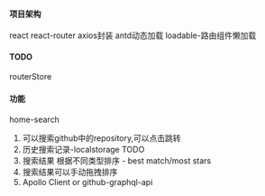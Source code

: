 #### 项目架构
react
react-router
axios封装
antd动态加载
loadable-路由组件懒加载

#### TODO
routerStore

#### 功能
home-search
1. 可以搜索github中的repository,可以点击跳转
2. 历史搜索记录-localstorage
TODO
1. 搜索结果 根据不同类型排序 - best match/most stars
2. 搜索结果可以手动拖拽排序
3. Apollo Client or github-graphql-api

